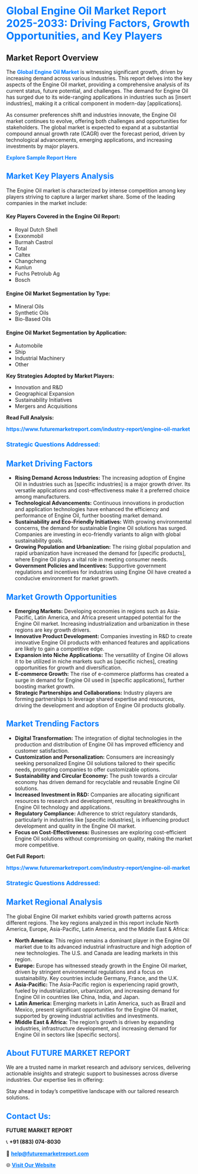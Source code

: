 <h1 style="color: #007BFF;">Global Engine Oil Market Report 2025-2033: Driving Factors, Growth Opportunities, and Key Players</h1>

<section id="overview">
<h2>Market Report Overview</h2>
<p>The <a href="https://www.futuremarketreport.com/industry-report/engine-oil-market" style="color: #007BFF; text-decoration: none;"><strong>Global Engine Oil Market</strong></a> is witnessing significant growth, driven by increasing demand across various industries. This report delves into the key aspects of the Engine Oil market, providing a comprehensive analysis of its current status, future potential, and challenges. The demand for Engine Oil has surged due to its wide-ranging applications in industries such as [insert industries], making it a critical component in modern-day [applications].</p>
<p>As consumer preferences shift and industries innovate, the Engine Oil market continues to evolve, offering both challenges and opportunities for stakeholders. The global market is expected to expand at a substantial compound annual growth rate (CAGR) over the forecast period, driven by technological advancements, emerging applications, and increasing investments by major players.</p>
</section>

<section id="overview">
<p><a href="https://www.futuremarketreport.com/request-sample/reportId=29596" style="color: #007BFF; text-decoration: none;"><strong>Explore Sample Report Here</strong></a></p>
</section>

<section id="key-players">
<h2 style="color: #007BFF;">Market Key Players Analysis</h2>
<p>The Engine Oil market is characterized by intense competition among key players striving to capture a larger market share. Some of the leading companies in the market include:</p>
<h4>Key Players Covered in the Engine Oil Report:</h4>
<ul><li>Royal Dutch Shell</li><li>Exxonmobil</li><li>Burmah Castrol</li><li>Total</li><li>Caltex</li><li>Changcheng</li><li>Kunlun</li><li>Fuchs Petrolub Ag</li><li>Bosch</li></ul>
<h4>Engine Oil Market Segmentation by Type:</h4>
<ul><li>Mineral Oils</li><li>Synthetic Oils</li><li>Bio-Based Oils</li></ul>

<h4>Engine Oil Market Segmentation by Application:</h4>
<ul><li>Automobile</li><li>Ship</li><li>Industrial Machinery</li><li>Other</li></ul>
<p><strong>Key Strategies Adopted by Market Players:</strong></p>
<ul>
<li>Innovation and R&D</li>
<li>Geographical Expansion</li>
<li>Sustainability Initiatives</li>
<li>Mergers and Acquisitions</li>
</ul>
</section>

<section>
<p><strong>Read Full Analysis: </strong></p><a href="https://www.futuremarketreport.com/industry-report/engine-oil-market" style="color: #007BFF; text-decoration: none;"><strong>https://www.futuremarketreport.com/industry-report/engine-oil-market</strong></a>
<h3 style="color: #007BFF;">Strategic Questions Addressed:</h3>
</section>

<section id="driving-factors">
<h2 style="color: #007BFF;">Market Driving Factors</h2>
<ul>
<li><strong>Rising Demand Across Industries:</strong> The increasing adoption of Engine Oil in industries such as [specific industries] is a major growth driver. Its versatile applications and cost-effectiveness make it a preferred choice among manufacturers.</li>
<li><strong>Technological Advancements:</strong> Continuous innovations in production and application technologies have enhanced the efficiency and performance of Engine Oil, further boosting market demand.</li>
<li><strong>Sustainability and Eco-Friendly Initiatives:</strong> With growing environmental concerns, the demand for sustainable Engine Oil solutions has surged. Companies are investing in eco-friendly variants to align with global sustainability goals.</li>
<li><strong>Growing Population and Urbanization:</strong> The rising global population and rapid urbanization have increased the demand for [specific products], where Engine Oil plays a vital role in meeting consumer needs.</li>
<li><strong>Government Policies and Incentives:</strong> Supportive government regulations and incentives for industries using Engine Oil have created a conducive environment for market growth.</li>
</ul>
</section>

<section id="growth-opportunities">
<h2 style="color: #007BFF;">Market Growth Opportunities</h2>
<ul>
<li><strong>Emerging Markets:</strong> Developing economies in regions such as Asia-Pacific, Latin America, and Africa present untapped potential for the Engine Oil market. Increasing industrialization and urbanization in these regions are key growth drivers.</li>
<li><strong>Innovative Product Development:</strong> Companies investing in R&D to create innovative Engine Oil products with enhanced features and applications are likely to gain a competitive edge.</li>
<li><strong>Expansion into Niche Applications:</strong> The versatility of Engine Oil allows it to be utilized in niche markets such as [specific niches], creating opportunities for growth and diversification.</li>
<li><strong>E-commerce Growth:</strong> The rise of e-commerce platforms has created a surge in demand for Engine Oil used in [specific applications], further boosting market growth.</li>
<li><strong>Strategic Partnerships and Collaborations:</strong> Industry players are forming partnerships to leverage shared expertise and resources, driving the development and adoption of Engine Oil products globally.</li>
</ul>
</section>

<section id="trending-factors">
<h2 style="color: #007BFF;">Market Trending Factors</h2>
<ul>
<li><strong>Digital Transformation:</strong> The integration of digital technologies in the production and distribution of Engine Oil has improved efficiency and customer satisfaction.</li>
<li><strong>Customization and Personalization:</strong> Consumers are increasingly seeking personalized Engine Oil solutions tailored to their specific needs, prompting companies to offer customizable options.</li>
<li><strong>Sustainability and Circular Economy:</strong> The push towards a circular economy has driven demand for recyclable and reusable Engine Oil solutions.</li>
<li><strong>Increased Investment in R&D:</strong> Companies are allocating significant resources to research and development, resulting in breakthroughs in Engine Oil technology and applications.</li>
<li><strong>Regulatory Compliance:</strong> Adherence to strict regulatory standards, particularly in industries like [specific industries], is influencing product development and quality in the Engine Oil market.</li>
<li><strong>Focus on Cost-Effectiveness:</strong> Businesses are exploring cost-efficient Engine Oil solutions without compromising on quality, making the market more competitive.</li>
</ul>
</section>

<section>
<p><strong>Get Full Report: </strong></p><a href="https://www.futuremarketreport.com/industry-report/engine-oil-market" style="color: #007BFF; text-decoration: none;"><strong>https://www.futuremarketreport.com/industry-report/engine-oil-market</strong></a>
<h3 style="color: #007BFF;">Strategic Questions Addressed:</h3>
</section>


<section id="regional-analysis">
<h2 style="color: #007BFF;">Market Regional Analysis</h2>
<p>The global Engine Oil market exhibits varied growth patterns across different regions. The key regions analyzed in this report include North America, Europe, Asia-Pacific, Latin America, and the Middle East & Africa:</p>
<ul>
<li><strong>North America:</strong> This region remains a dominant player in the Engine Oil market due to its advanced industrial infrastructure and high adoption of new technologies. The U.S. and Canada are leading markets in this region.</li>
<li><strong>Europe:</strong> Europe has witnessed steady growth in the Engine Oil market, driven by stringent environmental regulations and a focus on sustainability. Key countries include Germany, France, and the U.K.</li>
<li><strong>Asia-Pacific:</strong> The Asia-Pacific region is experiencing rapid growth, fueled by industrialization, urbanization, and increasing demand for Engine Oil in countries like China, India, and Japan.</li>
<li><strong>Latin America:</strong> Emerging markets in Latin America, such as Brazil and Mexico, present significant opportunities for the Engine Oil market, supported by growing industrial activities and investments.</li>
<li><strong>Middle East & Africa:</strong> The region’s growth is driven by expanding industries, infrastructure development, and increasing demand for Engine Oil in sectors like [specific sectors].</li>
</ul>
</section>

<footer>
<h2 style="color: #007BFF;">About FUTURE MARKET REPORT</h2>
<p>We are a trusted name in market research and advisory services, delivering actionable insights and strategic support to businesses across diverse industries. Our expertise lies in offering:</p>

<p>Stay ahead in today’s competitive landscape with our tailored research solutions.</p>

<h2 style="color: #007BFF;">Contact Us:</h2>
<p><strong>FUTURE MARKET REPORT</strong></p>
<p>📞 <strong>+91 (883) 074-8030</strong></p>
<p>📧 <strong><a href="mailto:help@futuremarketreport.com" style="color: #007BFF;">help@futuremarketreport.com</a></strong></p>
<p>🌐 <strong><a href="https://www.futuremarketreport.com/" style="color: #007BFF;">Visit Our Website</a></strong></p>
</footer>